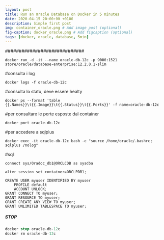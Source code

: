 ```yaml
---
layout: post
title: Run an Oracle Database on Docker in 5 minutes
date: 2020-04-15 20:00:00 +0100
description: Simple first post
img: container_oracle.png # Add image post (optional)
fig-caption: docker_oracle.png # Add figcaption (optional)
tags: [docker, oracle, database, 5min]
---
```


#############################
```shell
docker run -d -it --name oracle-db-12c -p 9000:1521 store/oracle/database-enterprise:12.2.0.1-slim
```
#consulta i log
```shell
docker logs -f oracle-db-12c
```
#consulta lo stato, deve essere healty
```shell
docker ps --format 'table {{.Names}}\t{{.Image}}\t{{.Status}}\t{{.Ports}}' -f name=oracle-db-12c
```
#per consultare le porte esposte dal container
```shell
docker port oracle-db-12c
```
#per accedere a sqlplus


```shell
docker exec -it oracle-db-12c bash -c "source /home/oracle/.bashrc; sqlplus /nolog"
```

#sql
```
connect sys/Oradoc_db1@ORCLCDB as sysdba

alter session set container=ORCLPDB1;

CREATE USER myuser IDENTIFIED BY myuser
	PROFILE default
	ACCOUNT UNLOCK;
GRANT CONNECT TO myuser;
GRANT RESOURCE TO myuser;
GRANT CREATE ANY VIEW TO myuser;
GRANT UNLIMITED TABLESPACE TO myuser;
```


##### STOP
```SQL
docker stop oracle-db-12c
docker rm oracle-db-12c
```
